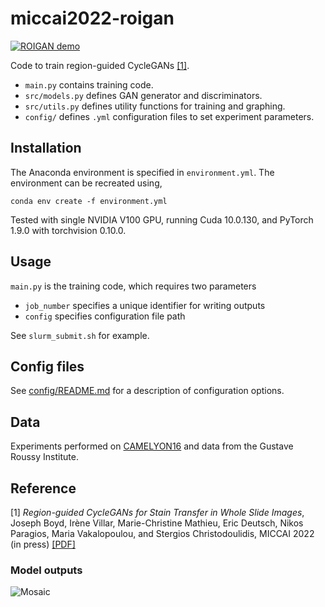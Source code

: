 # miccai2022-roigan

[![ROIGAN demo](https://colab.research.google.com/assets/colab-badge.svg)](https://colab.research.google.com/drive/1T5SR0eKNvdQBYjjmX-kvGLAkE0SlZH3J?usp=sharing)

Code to train region-guided CycleGANs [[1]](#Reference).

* ```main.py``` contains training code.
* ```src/models.py``` defines GAN generator and discriminators.
* ```src/utils.py``` defines utility functions for training and graphing.
* ```config/``` defines ```.yml``` configuration files to set experiment parameters. 

## Installation

The Anaconda environment is specified in ```environment.yml```. The environment can be recreated using,

```
conda env create -f environment.yml
```

Tested with single NVIDIA V100 GPU, running Cuda 10.0.130, and PyTorch 1.9.0 with torchvision 0.10.0.

## Usage

```main.py``` is the training code, which requires two parameters
* ```job_number``` specifies a unique identifier for writing outputs
* ```config``` specifies configuration file path

See ```slurm_submit.sh``` for example.

## Config files

See [config/README.md](config/README.md) for a description of configuration options.

## Data

Experiments performed on [CAMELYON16](https://camelyon16.grand-challenge.org/) and data from the Gustave Roussy Institute.

## Reference

[1] *Region-guided CycleGANs for Stain Transfer in Whole Slide Images*, Joseph Boyd, Irène Villar, Marie-Christine Mathieu, Eric Deutsch, Nikos Paragios, Maria Vakalopoulou, and Stergios Christodoulidis, MICCAI 2022 (in press) [[PDF]](https://arxiv.org/abs/2208.12847)

### Model outputs

![Mosaic](http://jcboyd.github.io/assets/miccai2022-cyclegan/prosaic_mosaic.png)
